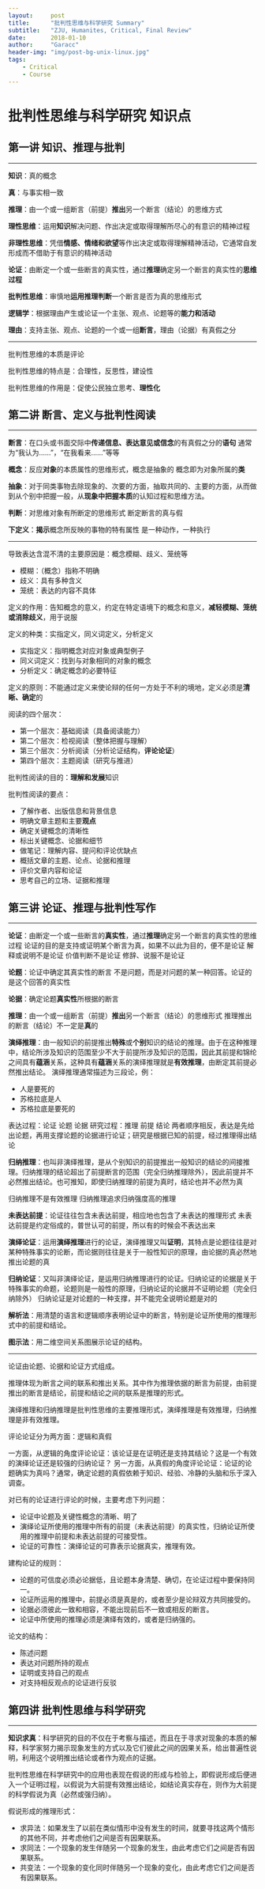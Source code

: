 ```yaml
---
layout:     post
title:      "批判性思维与科学研究 Summary"
subtitle:   "ZJU, Humanites, Critical, Final Review"
date:       2018-01-10
author:     "Garacc"
header-img: "img/post-bg-unix-linux.jpg"
tags:
    - Critical
    - Course
---
```



# 批判性思维与科学研究 知识点

## 第一讲 知识、推理与批判
---

**知识**：真的概念

**真**：与事实相一致

**推理**：由一个或一组断言（前提）**推出**另一个断言（结论）的思维方式

**理性思维**：运用**知识**解决问题、作出决定或取得理解所尽心的有意识的精神过程

**非理性思维**：凭借**情感、情绪和欲望**等作出决定或取得理解精神活动，它通常自发形成而不借助于有意识的精神活动

**论证**：由断定一个或一些断言的真实性，通过**推理**确定另一个断言的真实性的**思维过程**

**批判性思维**：审慎地**运用推理判断**一个断言是否为真的思维形式

**逻辑学**：根据理由产生或论证一个主张、观点、论题等的**能力和活动**

**理由**：支持主张、观点、论题的一个或一组**断言**，理由（论据）有真假之分

---

批判性思维的本质是评论

批判性思维的特点是：合理性，反思性，建设性

批判性思维的作用是：促使公民独立思考、**理性化**

## 第二讲 断言、定义与批判性阅读
---

**断言**：在口头或书面交际中**传递信息、表达意见或信念**的有真假之分的**语句**
通常为“我认为……”，“在我看来……”等等

**概念**：反应**对象**的本质属性的思维形式，概念是抽象的
概念即为对象所属的**类**

**抽象**：对于同类事物去除现象的、次要的方面，抽取共同的、主要的方面，从而做到从个别中把握一般，从**现象中把握本质**的认知过程和思维方法。

**判断**：对思维对象有所断定的思维形式
断定断言的真与假

**下定义**：**揭示**概念所反映的事物的特有属性
是一种动作，一种执行

---

导致表达含混不清的主要原因是：概念模糊、歧义、笼统等

- 模糊：（概念）指称不明确
- 歧义：具有多种含义
- 笼统：表达的内容不具体

定义的作用：告知概念的意义，约定在特定语境下的概念和意义，**减轻模糊、笼统或消除歧义**，用于说服

定义的种类：实指定义，同义词定义，分析定义

- 实指定义：指明概念对应对象或典型例子
- 同义词定义：找到与对象相同的对象的概念
- 分析定义：确定概念的必要特征

定义的原则：不能通过定义来使论辩的任何一方处于不利的境地，定义必须是**清晰、确定**的

阅读的四个层次：

- 第一个层次：基础阅读（具备阅读能力）
- 第二个层次：检视阅读（整体把握与理解）
- 第三个层次：分析阅读（分析论证结构，**评论论证**）
- 第四个层次：主题阅读（研究与推进）

批判性阅读的目的：**理解和发展**知识

批判性阅读的要点：

- 了解作者、出版信息和背景信息
- 明确文章主题和主要**观点**
- 确定关键概念的清晰性
- 标出关键概念、论据和细节
- 做笔记：理解内容、提问和评论优缺点
- 概括文章的主题、论点、论据和推理
- 评价文章内容和论证
- 思考自己的立场、证据和推理

## 第三讲 论证、推理与批判性写作
---

**论证**：由断定一个或一些断言的**真实性**，通过**推理**确定另一个断言的真实性的思维过程
论证的目的是支持或证明某个断言为真，如果不以此为目的，便不是论证
解释或说明不是论证
价值判断不是论证
修辞、说服不是论证

**论题**：论证中确定其真实性的断言
不是问题，而是对问题的某一种回答。论证的是这个回答的真实性

**论据**：确定论题**真实性**所根据的断言

**推理**：由一个或一组断言（前提）**推出**另一个断言（结论）的思维形式
推理推出的断言（结论）不一定是**真**的

**演绎推理**：由一般知识的前提推出**特殊**或**个别**知识的结论的推理。由于在这种推理中，结论所涉及知识的范围至少不大于前提所涉及知识的范围，因此其前提和锦纶之间具有**蕴涵**关系，这种具有**蕴涵**关系的演绎推理就是**有效推理**，由断定其前提必然推出结论。
演绎推理通常描述为三段论，例：
- 人是要死的
- 苏格拉底是人
- 苏格拉底是要死的

表达过程：论证 论题 论据
研究过程：推理 前提 结论
两者顺序相反，表达是先给出论题，再用支撑论题的论据进行论证；研究是根据已知的前提，经过推理得出结论

**归纳推理**：也叫非演绎推理，是从个别知识的前提推出一般知识的结论的间接推理。归纳推理的结论超出了前提断言的范围（完全归纳推理除外），因此前提并不必然推出结论。也可推知，即使归纳推理的前提为真时，结论也并不必然为真

归纳推理不是有效推理
归纳推理追求归纳强度高的推理

**未表达前提**：论证往往包含未表达前提，相应地也包含了未表达的推理形式
未表达前提是约定俗成的，普世认可的前提，所以有的时候会不表达出来

**演绎论证**：运用**演绎推理**进行的论证，演绎推理又叫**证明**，其特点是论题往往是对某种特殊事实的论断，而论据则往往是关于一般性知识的原理，由论据的真必然地推出论题的真

**归纳论证**：又叫非演绎论证，是运用归纳推理进行的论证。归纳论证的论据是关于特殊事实的命题，论题则是一般性的原理，归纳论证的论据并不证明论题（完全归纳除外）
归纳论证是对论题的一种支撑，并不能完全说明论题是对的

**解析法**：用清楚的语言和逻辑顺序表明论证中的断言，特别是论证所使用的推理形式中的前提和结论。

**图示法**：用二维空间关系图展示论证的结构。

---

论证由论题、论据和论证方式组成。

推理体现为断言之间的联系和推出关系。其中作为推理依据的断言为前提，由前提推出的断言是结论，前提和结论之间的联系是推理的形式。

演绎推理和归纳推理是批判性思维的主要推理形式，演绎推理是有效推理，归纳推理是非有效推理。

评论论证分为两方面：逻辑和真假

一方面，从逻辑的角度评论论证：该论证是在证明还是支持其结论？这是一个有效的演绎论证还是较强的归纳论证？
另一方面，从真假的角度评论论证：论证的论题确实为真吗？通常，确定论题的真假依赖于知识、经验、冷静的头脑和乐于深入调查。

对已有的论证进行评论的时候，主要考虑下列问题：

- 论证中论题及关键性概念的清晰、明了
- 演绎论证所使用的推理中所有的前提（未表达前提）的真实性，归纳论证所使用的推理中前提和未表达前提的可接受性。
- 论证的可靠性：演绎论证的可靠表示论据真实，推理有效。

建构论证的规则：
- 论题的可信度必须必论据低，且论题本身清楚、确切，在论证过程中要保持同一。
- 论证所运用的推理中，前提必须是真是的，或者至少是论辩双方共同接受的。
- 论据必须彼此一致和相容，不能出现前后不一致或相反的断言。
- 论证中所使用的推理必须是演绎有效的，或者是归纳强的。

论文的结构：
- 陈述问题
- 表达对问题所持的观点
- 证明或支持自己的观点
- 对支持相反观点的论证进行反驳

## 第四讲 批判性思维与科学研究
---

**知识求真**：科学研究的目的不仅在于考察与描述，而且在于寻求对现象的本质的解释，科学家努力揭示现象发生的方式以及它们彼此之间的因果关系，给出普遍性说明，利用这个说明推出结论或者作为观点的证据。

批判性思维在科学研究中的应用也表现在假说的形成与检验上，即假说形成后便进入一个证明过程，以假说为大前提有效推出结论，如结论真实存在，则作为大前提的科学假说为真（必然或强归纳）。

假说形成的推理形式：
- 求异法：如果发生了以前在类似情形中没有发生的时间，就要寻找这两个情形的其他不同，并考虑他们之间是否有因果联系。
- 求同法：一个现象的发生伴随另一个现象的发生，由此考虑它们之间是否有因果联系。
- 共变法：一个现象的变化同时伴随另一个现象的变化，由此考虑它们之间是否有因果联系。

